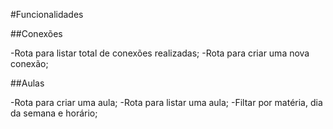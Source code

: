 #Funcionalidades 

##Conexões 

-Rota para listar total de conexões realizadas;
-Rota para criar uma nova conexão; 

##Aulas

-Rota para criar uma aula;
-Rota para listar uma aula;
    -Filtar por matéria, dia da semana e horário;

